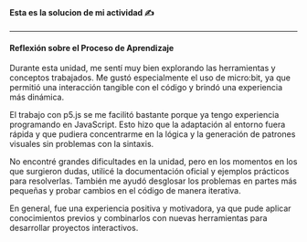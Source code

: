 #### Esta es la solucion de mi actividad ✍️
---

#### Reflexión sobre el Proceso de Aprendizaje  

Durante esta unidad, me sentí muy bien explorando las herramientas y conceptos trabajados. Me gustó especialmente el uso de micro:bit, ya que permitió una interacción tangible con el código y brindó una experiencia más dinámica.  

El trabajo con p5.js se me facilitó bastante porque ya tengo experiencia programando en JavaScript. Esto hizo que la adaptación al entorno fuera rápida y que pudiera concentrarme en la lógica y la generación de patrones visuales sin problemas con la sintaxis.  

No encontré grandes dificultades en la unidad, pero en los momentos en los que surgieron dudas, utilicé la documentación oficial y ejemplos prácticos para resolverlas. También me ayudó desglosar los problemas en partes más pequeñas y probar cambios en el código de manera iterativa.  

En general, fue una experiencia positiva y motivadora, ya que pude aplicar conocimientos previos y combinarlos con nuevas herramientas para desarrollar proyectos interactivos.  


